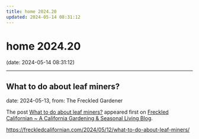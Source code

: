 ```yaml
---
title: home 2024.20
updated: 2024-05-14 08:31:12
---
```


# home 2024.20

(date: 2024-05-14 08:31:12)

---

## What to do about leaf miners?

date: 2024-05-13, from: The Freckled Gardener

<p>The post <a href="https://freckledcalifornian.com/2024/05/12/what-to-do-about-leaf-miners/">What to do about leaf miners?</a> appeared first on <a href="https://freckledcalifornian.com">Freckled Californian ~ A California Gardening &amp; Seasonal Living Blog</a>.</p>
 

<https://freckledcalifornian.com/2024/05/12/what-to-do-about-leaf-miners/>

